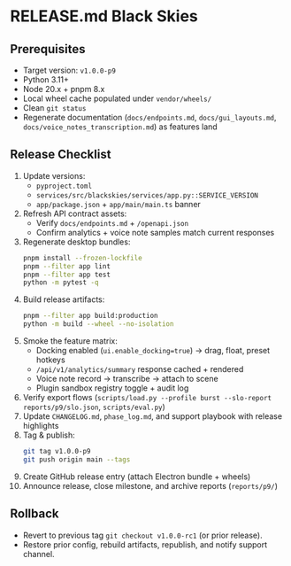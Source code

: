 # RELEASE.md  Black Skies

## Prerequisites
- Target version: `v1.0.0-p9`
- Python 3.11+
- Node 20.x + pnpm 8.x
- Local wheel cache populated under `vendor/wheels/`
- Clean `git status`
- Regenerate documentation (`docs/endpoints.md`, `docs/gui_layouts.md`, `docs/voice_notes_transcription.md`) as features land

## Release Checklist
1. Update versions:
   - `pyproject.toml`
   - `services/src/blackskies/services/app.py::SERVICE_VERSION`
   - `app/package.json` + `app/main/main.ts` banner
2. Refresh API contract assets:
   - Verify `docs/endpoints.md` + `/openapi.json`
   - Confirm analytics + voice note samples match current responses
3. Regenerate desktop bundles:
   ```bash
   pnpm install --frozen-lockfile
   pnpm --filter app lint
   pnpm --filter app test
   python -m pytest -q
   ```
4. Build release artifacts:
   ```bash
   pnpm --filter app build:production
   python -m build --wheel --no-isolation
   ```
5. Smoke the feature matrix:
   - Docking enabled (`ui.enable_docking=true`) → drag, float, preset hotkeys
   - `/api/v1/analytics/summary` response cached + rendered
   - Voice note record → transcribe → attach to scene
   - Plugin sandbox registry toggle + audit log
6. Verify export flows (`scripts/load.py --profile burst --slo-report reports/p9/slo.json`, `scripts/eval.py`)
7. Update `CHANGELOG.md`, `phase_log.md`, and support playbook with release highlights
8. Tag & publish:
   ```bash
   git tag v1.0.0-p9
   git push origin main --tags
   ```
9. Create GitHub release entry (attach Electron bundle + wheels)
10. Announce release, close milestone, and archive reports (`reports/p9/`)

## Rollback
- Revert to previous tag `git checkout v1.0.0-rc1` (or prior release).
- Restore prior config, rebuild artifacts, republish, and notify support channel.
